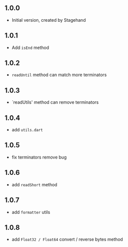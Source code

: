 ## 1.0.0

- Initial version, created by Stagehand


## 1.0.1

- Add `isEnd` method

## 1.0.2

- `readUntil` method can match more terminators

## 1.0.3

- `readUtils' method can remove terminators

## 1.0.4

- add `utils.dart`

## 1.0.5

- fix terminators remove bug

## 1.0.6

- add `readShort` method

## 1.0.7

- add `formatter` utils

## 1.0.8

- add `Float32 / Float64` convert / reverse bytes method